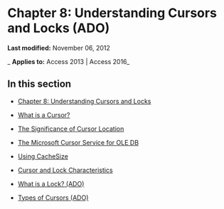 
# Chapter 8: Understanding Cursors and Locks (ADO)

 **Last modified:** November 06, 2012

 _ **Applies to:** Access 2013 | Access 2016_

## In this section


- [Chapter 8: Understanding Cursors and Locks](889356f9-53ca-3c46-6781-b37e1f065717.md)
    
- [What is a Cursor?](cc70d941-05e0-9b14-1c5d-6b1a5802f546.md)
    
- [The Significance of Cursor Location](57cf91a0-2612-b1ca-1c03-9c1ccb396b2e.md)
    
- [The Microsoft Cursor Service for OLE DB](31861eef-9860-c884-3c60-9794def7be78.md)
    
- [Using CacheSize](b1677a9f-f22f-9456-0d2a-1ef7cf81bbdf.md)
    
- [Cursor and Lock Characteristics](5f8b6700-14f6-d342-42f6-cc8e89c71a1a.md)
    
- [What is a Lock? (ADO)](4afca839-ccc6-4310-8cda-a31374fe2433.md)
    
- [Types of Cursors (ADO)](f55122d6-e50d-4b79-8d1f-b6940c7d87de.md)
    
